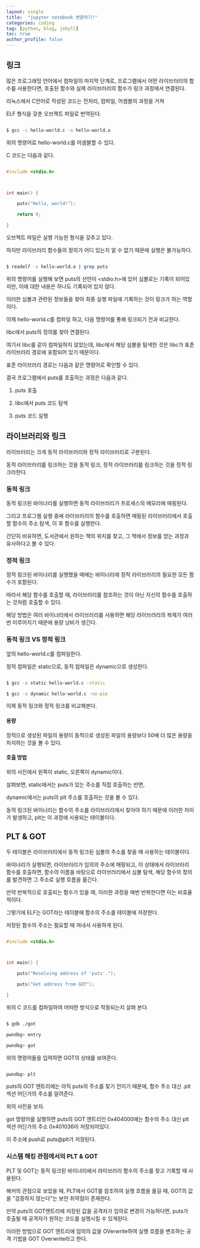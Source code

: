 ```yaml
---
layout: single
title:  "jupyter notebook 변환하기!"
categories: coding
tag: [python, blog, jekyll]
toc: true
author_profile: false
---
```


<head>
  <style>
    table.dataframe {
      white-space: normal;
      width: 100%;
      height: 240px;
      display: block;
      overflow: auto;
      font-family: Arial, sans-serif;
      font-size: 0.9rem;
      line-height: 20px;
      text-align: center;
      border: 0px !important;
    }

    table.dataframe th {
      text-align: center;
      font-weight: bold;
      padding: 8px;
    }

    table.dataframe td {
      text-align: center;
      padding: 8px;
    }

    table.dataframe tr:hover {
      background: #b8d1f3; 
    }

    .output_prompt {
      overflow: auto;
      font-size: 0.9rem;
      line-height: 1.45;
      border-radius: 0.3rem;
      -webkit-overflow-scrolling: touch;
      padding: 0.8rem;
      margin-top: 0;
      margin-bottom: 15px;
      font: 1rem Consolas, "Liberation Mono", Menlo, Courier, monospace;
      color: $code-text-color;
      border: solid 1px $border-color;
      border-radius: 0.3rem;
      word-break: normal;
      white-space: pre;
    }

  .dataframe tbody tr th:only-of-type {
      vertical-align: middle;
  }

  .dataframe tbody tr th {
      vertical-align: top;
  }

  .dataframe thead th {
      text-align: center !important;
      padding: 8px;
  }

  .page__content p {
      margin: 0 0 0px !important;
  }

  .page__content p > strong {
    font-size: 0.8rem !important;
  }

  </style>
</head>


## 링크


많은 프로그래밍 언어에서 컴파일의 마지막 단계로, 프로그램에서 어떤 라이브러리의 함수를 사용한다면, 호출된 함수와 실제 라이브러리의 함수가 링크 과정에서 연결된다.


리눅스에서 C언어로 작성된 코드는 전처리, 컴파일, 어셈블의 과정을 거쳐 

ELF 형식을 갖춘 오브젝트 파일로 번역된다.


```bash

$ gcc -c hello-world.c -o hello-world.o

```


위의 명령어로 hello-world.c를 어셈블할 수 있다.


C 코드는 다음과 깉다.



```C

#include <stdio.h>



int main() {

    puts("Hello, world!");

    return 0;

}

```


오브젝트 파일은 실행 가능한 형식을 갖추고 있다.



하지만 라이브러리 함수들의 정의가 어디 있는지 알 수 없기 때문에 실행은 불가능하다.


```bash

$ readelf -s hello-world.o | grep puts

```


위의 명령어를 실행해 보면 puts의 선언이 <stdio.h>에 있어 심볼로는 기록이 되어있지만, 이에 대한 내용은 하나도 기록되어 있지 않다.


이러한 심볼과 관련된 정보들을 찾아 최종 실행 파일에 기록하는 것이 링크가 하는 역할이다.


이제 hello-world.c를 컴파일 하고, 다음 명령어를 통해 링크되기 전과 비교한다.


libc에서 puts의 정의를 찾아 연결된다.



여기서 libc를 같이 컴파일하지 않았는데, libc에서 해당 심볼을 탐색한 것은 libc가 표준 라이브러리 경로에 포함되어 있기 때문이다.



표준 라이브러리 경로는 다음과 같은 명령어로 확인할 수 있다.


결국 프로그램에서 puts를 호출하는 과정은 다음과 같다.



1. puts 호출



2. libc에서 puts 코드 탐색



3. puts 코드 실행


## 라이브러리와 링크


라이브러리는 크게 동적 라이브러리와 정적 라이브러리로 구분된다.



동적 라이브러리를 링크하는 것을 동적 링크, 정적 라이브러리를 링크하는 것을 정적 링크라한다.


### 동적 링크


동적 링크된 바이너리를 실행하면 동적 라이브러리가 프로세스의 메모리에 매핑된다.



그리고 프로그램 실행 중에 라이브러리의 함수를 호출하면 매핑된 라이브러리에서 호출할 함수의 주소 탐색, 이 후 함수를 실행한다.



간단히 비유하면, 도서관에서 원하는 책의 위치를 찾고, 그 책에서 정보를 얻는 과정과 유사하다고 볼 수 있다.


### 정적 링크


정적 링크된 바이너리를 실행했을 때에는 바이너리에 정적 라이브러리의 필요한 모든 함수가 포함된다.



따라서 해당 함수를 호출할 때, 라이브러리를 참조하는 것이 아닌 자신의 함수를 호출하는 것처럼 호출할 수 있다.



해당 방법은 여러 바이너리에서 라이브러리를 사용하면 해당 라이브러리의 복제가 여러번 이루어지기 때문에 용량 낭비가 생긴다.


### 동적 링크 VS 정적 링크


앞의 hello-world.c를 컴파일한다.



정적 컴파일은 static으로, 동적 컴파일은 dynamic으로 생성한다.


```bash

$ gcc -o static hello-world.c -static

$ gcc -o dynamic hello-world.c -no-pie

```


이제 동적 링크와 정적 링크를 비교해본다.


#### 용량


정적으로 생성된 파일의 용량이 동적으로 생성된 파일의 용량보다 50배 더 많은 용량을 차지하는 것을 볼 수 있다.


#### 호출 방법


위의 사진에서 왼쪽이 static, 오른쪽이 dynamic이다.



살펴보면, static에서는 puts가 있는 주소를 직접 호출하는 반면,



dynamic에서는 puts의 plt 주소를 호출하는 것을 볼 수 있다.



동적 링크된 바이너리는 함수의 주소를 라이브러리에서 찾아야 하기 때문에 이러한 차이가 발생하고, plt는 이 과정에 사용되는 테이블이다.


## PLT & GOT


두 테이블은 라이브러리에서 동적 링크된 심볼의 주소를 찾을 때 사용하는 테이블이다.



바이너리가 실행되면, 라이브러리가 임의의 주소에 매핑되고, 이 상태에서 라이브러리 함수를 호출하면, 함수의 이름을 바탕으로 라이브러리에서 심볼 탐색, 해당 함수의 정의를 발견하면 그 주소로 실행 흐름을 옮긴다.



만약 반복적으로 호출되는 함수가 있을 때, 이러한 과정을 매번 반복한다면 이는 비효율적이다.



그렇기에 ELF는 GOT라는 테이블에 함수의 주소를 테이블에 저장한다.



저장된 함수의 주소는 필요할 때 꺼내서 사용하게 된다.


```c

#include <stdio.h>



int main() {

    puts("Resolving address of 'puts'.");

    puts("Get address from GOT");

}

```


위의 C 코드를 컴파일하여 어떠한 방식으로 작동되는지 살펴 본다.


```bash

$ gdb ./got

pwndbg> entry

pwndbg> got

```


위의 명령어들을 입력하면 GOT의 상태를 보여준다.


```bash

pwndbg> plt

```


puts의 GOT 엔트리에는 아직 puts의 주소를 찾기 전이기 때문에, 함수 주소 대신 .plt 섹션 어딘가의 주소를 알려준다.


위의 사진을 보자.



got 명령어를 실행하면 puts의 GOT 엔트리인 0x404000에는 함수의 주소 대신 plt 섹션 어딘가의 주소 0x401036이 저장되어있다.



이 주소에 push로 puts@plt가 저장된다.


### 시스템 해킹 관점에서의 PLT & GOT


PLT 및 GOT는 동적 링크된 바이너리에서 라이브러리 함수의 주소를 찾고 기록할 때 사용된다.



해커의 관점으로 보았을 때, PLT에서 GOT를 참조하여 실행 흐름을 옮길 때, GOT의 값을 "검증하지 않는다"는 보안 취약점이 존재한다.



만약 puts의 GOT엔트리에 저장된 값을 공격자가 임의로 변경이 가능하다면, puts가 호출될 때 공격자가 원하는 코드를 실행시킬 수 있게된다.



이러한 방법으로 GOT 엔트리에 임의의 값을 OVerwrite하여 실행 흐름을 변조하는 공격 기법을 GOT Overwrite라고 한다.

